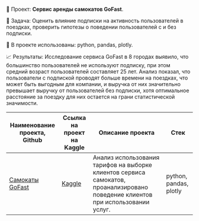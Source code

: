 📑 Проект: **Сервис аренды самокатов GoFast**. 

📌 Задача: Оценить влияние подписки на активность пользователей в поездках, проверить гипотезы о поведении пользователей с и без подписки.

🔧 В проекте использованы: python, pandas, plotly.

📈 Результаты: Исследование сервиса GoFast в 8 городах выявило, что большинство пользователей не используют подписку, при этом средний возраст пользователей составляет 25 лет. Анализ показал, что пользователи с подпиской проводят больше времени на поездках, что может быть выгодным для компании, и выручка от них значительно превышает выручку от пользователей без подписки, хотя оптимальное расстояние за поездку для них остается на грани статистической значимости.

| Наименование проекта, Github        | Ссылка на проект на Kaggle                                                                       | Описание проекта                                                                                                                                    | Стек                                                         |
| ----------------------------------- |--------------------------------------------------------------------------------------------------| ----------------------------------------------------------------------------------------------------------------------------------------------------| ------------------------------------------------------------ |
| [Самокаты GoFast](https://github.com/warmduck/Yandex-Practicum/tree/main/9.%20%D0%A1%D0%B5%D1%80%D0%B2%D0%B8%D1%81%20%D1%81%D0%B0%D0%BC%D0%BE%D0%BA%D0%B0%D1%82%D0%BE%D0%B2%20GoFast) | [Kaggle](https://www.kaggle.com/code/warmduck/9-practicum-gofast)                                               | Анализ использования тарифов на выборке клиентов сервиса самокатов, проанализировано поведение клиентов при использовании услуг.                    | python, pandas, plotly |
